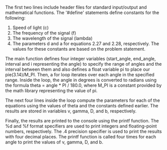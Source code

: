 The first two lines include header files for standard input/output and mathematical functions. The '#define' statements define constants for the following:
1. Speed of light (c)
2. The frequency of the signal (f)
3. The wavelength of the signal (lambda)
4. The parameters d and a for equations 2.27 and 2.28, respectively. 
The values for these constants are based on the problem statement.

The main function defines four integer variables (start_angle, end_angle, interval and i representing the angle) to specify the range of angles and the interval between them and also defines a float variable pi to place our pie(3.14)/M_PI. Then, a for loop iterates over each angle in the specified range. Inside the loop, the angle in degrees is converted to radians using the formula theta = angle * PI / 180.0, where M_PI is a constant provided by the math library representing the value of pi.

The next four lines inside the loop compute the parameters for each of the equations using the values of theta and the constants defined earlier. The results are stored in variables v, gamma, D, and b, respectively.

Finally, the results are printed to the console using the printf function. The %d and %f format specifiers are used to print integers and floating-point numbers, respectively. The .4 precision specifier is used to print the results with four decimal places. The printf function is called four times for each angle to print the values of v, gamma, D, and b.
